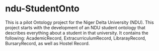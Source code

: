 # ndu-StudentOnto
This is a pilot Ontology project for the Niger Delta University (NDU). This project starts with the development of an NDU student ontology that describes everything about a student in that university. It contains the following: AcademicRecord, ExtracurriculumRecord, LibrarayRecord, BursaryRecord, as well as Hostel Record.
